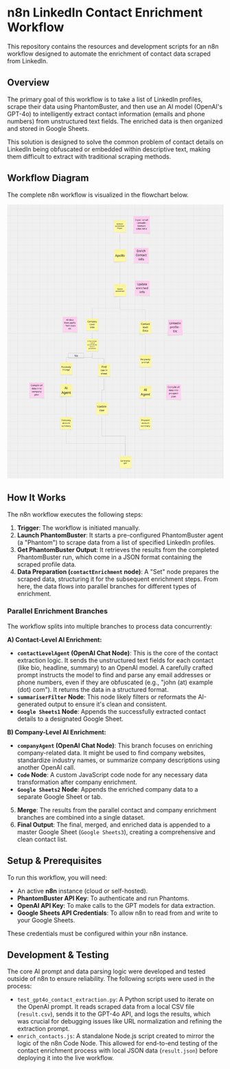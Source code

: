 # n8n LinkedIn Contact Enrichment Workflow

This repository contains the resources and development scripts for an n8n workflow designed to automate the enrichment of contact data scraped from LinkedIn.

## Overview

The primary goal of this workflow is to take a list of LinkedIn profiles, scrape their data using PhantomBuster, and then use an AI model (OpenAI's GPT-4o) to intelligently extract contact information (emails and phone numbers) from unstructured text fields. The enriched data is then organized and stored in Google Sheets.

This solution is designed to solve the common problem of contact details on LinkedIn being obfuscated or embedded within descriptive text, making them difficult to extract with traditional scraping methods.

## Workflow Diagram

The complete n8n workflow is visualized in the flowchart below.

![n8n Workflow Diagram](./RTS-workflow.png)

## How It Works

The n8n workflow executes the following steps:

1.  **Trigger**: The workflow is initiated manually.
2.  **Launch PhantomBuster**: It starts a pre-configured PhantomBuster agent (a "Phantom") to scrape data from a list of specified LinkedIn profiles.
3.  **Get PhantomBuster Output**: It retrieves the results from the completed PhantomBuster run, which come in a JSON format containing the scraped profile data.
4.  **Data Preparation (`contactEnrichment` node)**: A "Set" node prepares the scraped data, structuring it for the subsequent enrichment steps. From here, the data flows into parallel branches for different types of enrichment.

### Parallel Enrichment Branches

The workflow splits into multiple branches to process data concurrently:

**A) Contact-Level AI Enrichment:**
-   **`contactLevelAgent` (OpenAI Chat Node)**: This is the core of the contact extraction logic. It sends the unstructured text fields for each contact (like bio, headline, summary) to an OpenAI model. A carefully crafted prompt instructs the model to find and parse any email addresses or phone numbers, even if they are obfuscated (e.g., "john (at) example (dot) com"). It returns the data in a structured format.
-   **`summariserFilter` Node**: This node likely filters or reformats the AI-generated output to ensure it's clean and consistent.
-   **`Google Sheets1` Node**: Appends the successfully extracted contact details to a designated Google Sheet.

**B) Company-Level AI Enrichment:**
-   **`companyAgent` (OpenAI Chat Node)**: This branch focuses on enriching company-related data. It might be used to find company websites, standardize industry names, or summarize company descriptions using another OpenAI call.
-   **`Code` Node**: A custom JavaScript code node for any necessary data transformation after company enrichment.
-   **`Google Sheets2` Node**: Appends the enriched company data to a separate Google Sheet or tab.

5.  **Merge**: The results from the parallel contact and company enrichment branches are combined into a single dataset.
6.  **Final Output**: The final, merged, and enriched data is appended to a master Google Sheet (`Google Sheets3`), creating a comprehensive and clean contact list.

## Setup & Prerequisites

To run this workflow, you will need:

-   An active **n8n** instance (cloud or self-hosted).
-   **PhantomBuster API Key**: To authenticate and run Phantoms.
-   **OpenAI API Key**: To make calls to the GPT models for data extraction.
-   **Google Sheets API Credentials**: To allow n8n to read from and write to your Google Sheets.

These credentials must be configured within your n8n instance.

## Development & Testing

The core AI prompt and data parsing logic were developed and tested outside of n8n to ensure reliability. The following scripts were used in the process:

-   `test_gpt4o_contact_extraction.py`: A Python script used to iterate on the OpenAI prompt. It reads scraped data from a local CSV file (`result.csv`), sends it to the GPT-4o API, and logs the results, which was crucial for debugging issues like URL normalization and refining the extraction prompt.
-   `enrich_contacts.js`: A standalone Node.js script created to mirror the logic of the n8n Code Node. This allowed for end-to-end testing of the contact enrichment process with local JSON data (`result.json`) before deploying it into the live workflow.